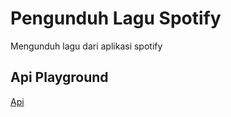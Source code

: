 # Pengunduh Lagu Spotify
Mengunduh lagu dari aplikasi spotify

## Api Playground
[Api](http://api.my.id)
